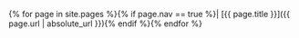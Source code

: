 {% for page in site.pages %}{% if page.nav == true %}| [{{ page.title }}]({{ page.url | absolute_url }}){% endif %}{% endfor %}
